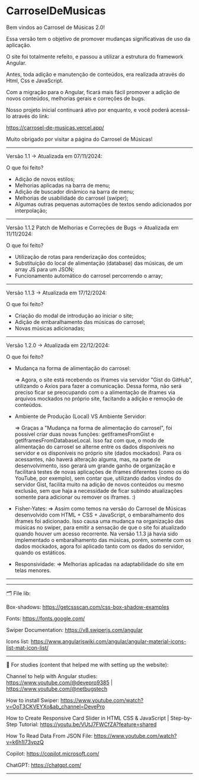 # CarroselDeMusicas

Bem vindos ao Carrosel de Músicas 2.0!

Essa versão tem o objetivo de promover mudanças significativas de uso da aplicação.

O site foi totalmente refeito, e passou a utilizar a estrutura do framework Angular.

Antes, toda adição e manutenção de conteúdos, era realizada através do Html, Css e JavaScript.

Com a migração para o Angular, ficará mais fácil promover a adição de novos conteúdos, melhorias gerais e correções de bugs.

Nosso projeto inicial continuará ativo por enquanto, e você poderá acessá-lo através do link:

https://carrosel-de-musicas.vercel.app/

Muito obrigado por visitar a página do Carrosel de Músicas!

---

Versão 1.1 -> Atualizada em 07/11/2024:

O que foi feito?

- Adição de novos estilos;
- Melhorias aplicadas na barra de menu;
- Adição de buscador dinâmico na barra de menu;
- Melhorias de usabilidade do carrosel (swiper);
- Algumas outras pequenas automações de textos sendo adicionados por interpolação;

---

Versão 1.1.2 Patch de Melhorias e Correções de Bugs -> Atualizada em 11/11/2024:

O que foi feito?

- Utilização de rotas para renderização dos conteúdos;
- Substituição do local de alimentação (database) das músicas, de um array JS para um JSON;
- Funcionamento automático do carrosel percorrendo o array;

---

Versão 1.1.3 -> Atualizada em 17/12/2024:

O que foi feito?

- Criação do modal de introdução ao iniciar o site;
- Adição de embaralhamento das músicas do carrosel;
- Novas músicas adicionadas;

---

Versão 1.2.0 -> Atualizada em 22/12/2024:

O que foi feito?

- Mudança na forma de alimentação do carrosel:

  => Agora, o site está recebendo os iframes via servidor "Gist do GitHub", utilizando o Axios para fazer a comunicação. Dessa forma, não será preciso ficar se preocupando com o a alimentação de iframes via arquivos mockados no próprio site, facitando a adição e remoção de conteúdos.

- Ambiente de Produção (Local) VS Ambiente Servidor:

  => Graças a "Mudança na forma de alimentação do carrosel", foi possível criar duas novas funções: getIframesFromGist e getIframesFromDatabaseLocal. Isso faz com que, o modo de alimentação do carrosel se alterne entre os dados disponíveis no servidor e os disponíveis no próprio site (dados mockados). Para os acessantes, não haverá alteração alguma, mas, na parte de desenvolvimento, isso gerará um grande ganho de organização e facilitará testes de novas aplicações de iframes diferentes (como os do YouTube, por exemplo), sem contar que, utilizando dados vindos do servidor Gist, facilita muito na adição de novos conteúdos ou mesmo exclusão, sem que haja a necessidade de ficar subindo atualizações somente para adicionar ou remover os iframes. :)

- Fisher-Yates:
  => Assim como temos na versão do Carrosel de Músicas desenvolvido com HTML + CSS + JavaScript, o embaralhamento dos iframes foi adicionado. Isso causa uma mudança na organização das músicas no swiper, para emitir a sensação de que o site foi atualizado quando houver um acesso recorrente. Na versão 1.1.3 já havia sido implementado o embaralhamento das músicas, porém, somente com os dados mockados, agora foi aplicado tanto com os dados do servidor, quando os estáticos.

- Responsividade:
  => Melhorias aplicadas na adaptabilidade do site em telas menores.

---

---

🗂️ File lib:

Box-shadows: https://getcssscan.com/css-box-shadow-examples

Fonts: https://fonts.google.com/

Swiper Documentation: https://v8.swiperjs.com/angular

Icons list: https://www.angularjswiki.com/angular/angular-material-icons-list-mat-icon-list/

---

📖 For studies (content that helped me with setting up the website):

Channel to help with Angular studies: https://www.youtube.com/@devepro9385 | https://www.youtube.com/@netbugstech

How to install Swiper: https://www.youtube.com/watch?v=OoT3CKVEYXo&ab_channel=DevePro

How to Create Responsive Card Slider in HTML CSS & JavaScript | Step-by-Step Tutorial: https://youtu.be/VUtJ7FWCfZA?feature=shared

How To Read Data From JSON File: https://www.youtube.com/watch?v=k6h1I73vpzQ

Copilot: https://copilot.microsoft.com/

ChatGPT: https://chatgpt.com/

---
